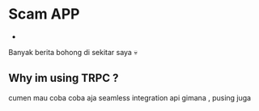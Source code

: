 # Scam APP
- 
Banyak berita bohong di sekitar saya 💀

## Why im using TRPC ?
cumen mau coba coba aja seamless integration api gimana , pusing juga